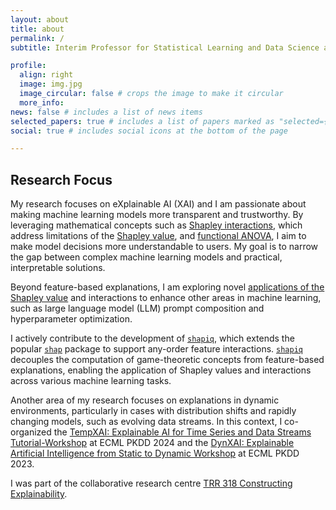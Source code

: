 ```yaml
---
layout: about
title: about
permalink: /
subtitle: Interim Professor for Statistical Learning and Data Science at LMU Munich (winter term 2025/2026). Active developer of <a href='https://shapiq.readthedocs.io/en/latest/#'>shapiq</a>.

profile:
  align: right
  image: img.jpg
  image_circular: false # crops the image to make it circular
  more_info:
news: false # includes a list of news items
selected_papers: true # includes a list of papers marked as "selected={true}"
social: true # includes social icons at the bottom of the page

---
```


## Research Focus
My research focuses on eXplainable AI (XAI) and I am passionate about making machine learning models more transparent and trustworthy. By leveraging mathematical concepts such as [Shapley interactions](https://arxiv.org/abs/2410.01649), which address limitations of the [Shapley value](https://christophm.github.io/interpretable-ml-book/shapley.html), and [functional ANOVA](https://epubs.siam.org/doi/abs/10.1137/120876782), I aim to make model decisions more understandable to users. My goal is to narrow the gap between complex machine learning models and practical, interpretable solutions.

Beyond feature-based explanations, I am exploring novel [applications of the Shapley value](https://www.ijcai.org/proceedings/2022/0778) and interactions to enhance other areas in machine learning, such as large language model (LLM) prompt composition and hyperparameter optimization.

I actively contribute to the development of [`shapiq`](https://shapiq.readthedocs.io/en/latest/#), which extends the popular [`shap`](https://shap.readthedocs.io/en/latest/) package to support any-order feature interactions. [`shapiq`](https://shapiq.readthedocs.io/en/latest/#) decouples the computation of game-theoretic concepts from feature-based explanations, enabling the application of Shapley values and interactions across various machine learning tasks.

Another area of my research focuses on explanations in dynamic environments, particularly in cases with distribution shifts and rapidly changing models, such as evolving data streams. In this context, I co-organized the [TempXAI: Explainable AI for Time Series and Data Streams Tutorial-Workshop](https://sites.google.com/view/tempxai-workshop/home) at ECML PKDD 2024 and the [DynXAI: Explainable Artificial Intelligence
from Static to Dynamic Workshop](https://sites.google.com/view/dynxai-ecmlpkdd-2023) at ECML PKDD 2023.

I was part of the collaborative research centre [TRR 318 Constructing Explainability](https://trr318.uni-paderborn.de/en/).
